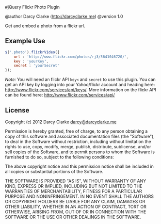 #jQuery Flickr Photo Plugin

@author Darcy Clarke (http://darcyclarke.me)
@version 1.0
 
 Get and embed a photo from a flickr url. 
 
 ## Example Use
 
 ```javascript
 $('.photo').flickrVideo({ 
     url : 'http://www.flickr.com/photos/rj3/5641046720/', 
     key : 'yourKey', 
     secret : 'yourSecret'
 });
```

*Note:*  You will need an flickr API `key<` and `secret` to use this plugin. You can get an API key by logging into your Yahoo/flickr account and heading here: http://www.flickr.com/services/api/keys/. More information on the flickr API can be found here: http://www.flickr.com/services/api/

 ## License

Copyright (c) 2012 Darcy Clarke <darcy@darcyclarke.me>

Permission is hereby granted, free of charge, to any person obtaining a copy of this software and associated documentation files (the "Software"), to deal in the Software without restriction, including without limitation the rights to use, copy, modify, merge, publish, distribute, sublicense, and/or sell copies of the Software, and to permit persons to whom the Software is furnished to do so, subject to the following conditions:

The above copyright notice and this permission notice shall be included in all copies or substantial portions of the Software.

THE SOFTWARE IS PROVIDED "AS IS", WITHOUT WARRANTY OF ANY KIND, EXPRESS OR IMPLIED, INCLUDING BUT NOT LIMITED TO THE WARRANTIES OF MERCHANTABILITY, FITNESS FOR A PARTICULAR PURPOSE AND NONINFRINGEMENT. IN NO EVENT SHALL THE AUTHORS OR COPYRIGHT HOLDERS BE LIABLE FOR ANY CLAIM, DAMAGES OR OTHER LIABILITY, WHETHER IN AN ACTION OF CONTRACT, TORT OR OTHERWISE, ARISING FROM, OUT OF OR IN CONNECTION WITH THE SOFTWARE OR THE USE OR OTHER DEALINGS IN THE SOFTWARE. 